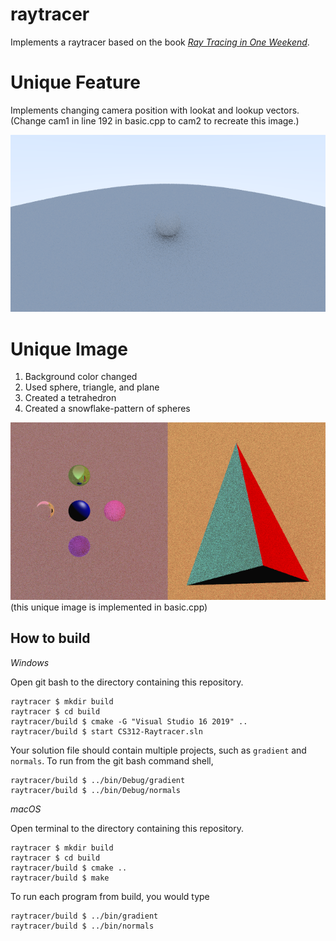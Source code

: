 # raytracer

Implements a raytracer based on the book [_Ray Tracing in One Weekend_](https://raytracing.github.io/books/RayTracingInOneWeekend.html). 

# Unique Feature     

Implements changing camera position with lookat and lookup vectors. (Change cam1 in line 192 in basic.cpp to cam2 to recreate this image.)     

<img src='./images/basic_with_changed_camera_position.png'  width='550' />

# Unique Image  
1. Background color changed
2. Used sphere, triangle, and plane
3. Created a tetrahedron
4. Created a snowflake-pattern of spheres   

<img src='./images/unique_image.png'  width='550' />
(this unique image is implemented in basic.cpp)



## How to build

*Windows*

Open git bash to the directory containing this repository.

```
raytracer $ mkdir build
raytracer $ cd build
raytracer/build $ cmake -G "Visual Studio 16 2019" ..
raytracer/build $ start CS312-Raytracer.sln
```

Your solution file should contain multiple projects, such as `gradient` and `normals`.
To run from the git bash command shell, 

```
raytracer/build $ ../bin/Debug/gradient
raytracer/build $ ../bin/Debug/normals
```

*macOS*

Open terminal to the directory containing this repository.

```
raytracer $ mkdir build
raytracer $ cd build
raytracer/build $ cmake ..
raytracer/build $ make
```

To run each program from build, you would type

```
raytracer/build $ ../bin/gradient
raytracer/build $ ../bin/normals
```

